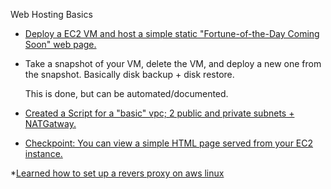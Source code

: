 Web Hosting Basics

* [Deploy a EC2 VM and host a simple static "Fortune-of-the-Day Coming Soon" web page.](https://github.com/Andrews-repo/AWS-Project/blob/master/Basic%20Web%20Host/createServerWithENI.yml)

* Take a snapshot of your VM, delete the VM, and deploy a new one from the snapshot. Basically disk backup + disk restore.
  
  This is done, but can be automated/documented.
  
*  [Created a Script for a "basic" vpc; 2 public and private subnets + NATGatway.](https://github.com/Andrews-repo/AWS-Project/blob/master/Basic%20Web%20Host/createVPC2Pub2Priv.yml)
  
* [Checkpoint: You can view a simple HTML page served from your EC2 instance.](https://github.com/Andrews-repo/AWS-Project/blob/master/Basic%20Web%20Host/Webserver-ENI.yml)

*[Learned how to set up a revers proxy on aws linux](https://github.com/Andrews-repo/AWS-Project/blob/master/Basic%20Web%20Host/createReverseProxyAmazonLinux) 
